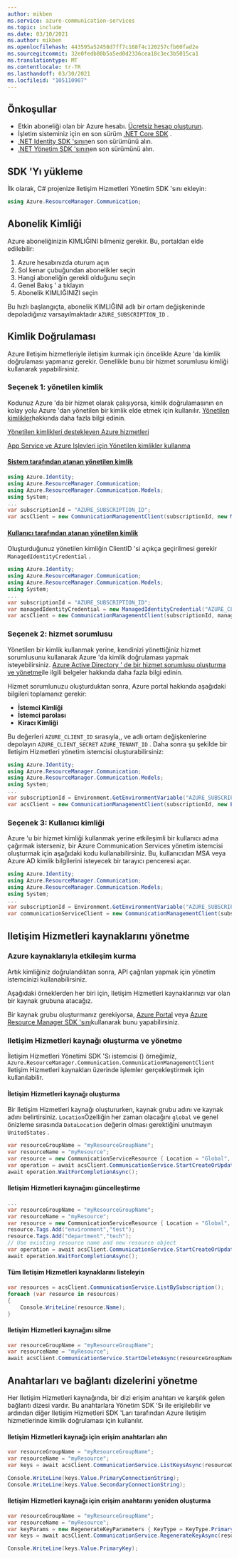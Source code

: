 ```yaml
---
author: mikben
ms.service: azure-communication-services
ms.topic: include
ms.date: 03/10/2021
ms.author: mikben
ms.openlocfilehash: 443595a52458d7ff7c168f4c120257cfb60fad2e
ms.sourcegitcommit: 32e0fedb80b5a5ed0d2336cea18c3ec3b5015ca1
ms.translationtype: MT
ms.contentlocale: tr-TR
ms.lasthandoff: 03/30/2021
ms.locfileid: "105110907"
---
```

## <a name="prerequisites"></a>Önkoşullar

- Etkin aboneliği olan bir Azure hesabı. [Ücretsiz hesap oluşturun](https://azure.microsoft.com/free/dotnet/).
- İşletim sisteminiz için en son sürüm [.NET Core SDK](https://dotnet.microsoft.com/download/dotnet-core) .
- [.NET Identity SDK 'sının](/dotnet/api/azure.identity)en son sürümünü alın.
- [.NET Yönetim SDK 'sının](../../concepts/sdk-options.md)en son sürümünü alın.

## <a name="installing-the-sdk"></a>SDK 'Yı yükleme

İlk olarak, C# projenize Iletişim Hizmetleri Yönetim SDK 'sını ekleyin:

```csharp
using Azure.ResourceManager.Communication;
```

## <a name="subscription-id"></a>Abonelik Kimliği

Azure aboneliğinizin KIMLIĞINI bilmeniz gerekir. Bu, portaldan elde edilebilir:

1.  Azure hesabınızda oturum açın
2.  Sol kenar çubuğundan abonelikler seçin
3.  Hangi aboneliğin gerekli olduğunu seçin
4.  Genel Bakış ' a tıklayın
5.  Abonelik KIMLIĞINIZI seçin

Bu hızlı başlangıçta, abonelik KIMLIĞINI adlı bir ortam değişkeninde depoladığınız varsayılmaktadır `AZURE_SUBSCRIPTION_ID` .

## <a name="authentication"></a>Kimlik Doğrulaması

Azure Iletişim hizmetleriyle iletişim kurmak için öncelikle Azure 'da kimlik doğrulaması yapmanız gerekir. Genellikle bunu bir hizmet sorumlusu kimliği kullanarak yapabilirsiniz.

### <a name="option-1-managed-identity"></a>Seçenek 1: yönetilen kimlik

Kodunuz Azure 'da bir hizmet olarak çalışıyorsa, kimlik doğrulamasının en kolay yolu Azure 'dan yönetilen bir kimlik elde etmek için kullanılır. [Yönetilen kimlikler](../../../active-directory/managed-identities-azure-resources/overview.md)hakkında daha fazla bilgi edinin.

[Yönetilen kimlikleri destekleyen Azure hizmetleri](../../../active-directory/managed-identities-azure-resources/services-support-managed-identities.md)

[App Service ve Azure Işlevleri için Yönetilen kimlikler kullanma](../../../app-service/overview-managed-identity.md?tabs=dotnet)

#### <a name="system-assigned-managed-identity"></a>[Sistem tarafından atanan yönetilen kimlik](../../../app-service/overview-managed-identity.md?tabs=dotnet#add-a-system-assigned-identity)

```csharp
using Azure.Identity;
using Azure.ResourceManager.Communication;
using Azure.ResourceManager.Communication.Models;
using System;
...
var subscriptionId = "AZURE_SUBSCRIPTION_ID";
var acsClient = new CommunicationManagementClient(subscriptionId, new ManagedIdentityCredential());
```

#### <a name="user-assigned-managed-identity"></a>[Kullanıcı tarafından atanan yönetilen kimlik](../../../app-service/overview-managed-identity.md?tabs=dotnet#add-a-user-assigned-identity)

Oluşturduğunuz yönetilen kimliğin ClientID 'si açıkça geçirilmesi gerekir `ManagedIdentityCredential` .

```csharp
using Azure.Identity;
using Azure.ResourceManager.Communication;
using Azure.ResourceManager.Communication.Models;
using System;
...
var subscriptionId = "AZURE_SUBSCRIPTION_ID";
var managedIdentityCredential = new ManagedIdentityCredential("AZURE_CLIENT_ID");
var acsClient = new CommunicationManagementClient(subscriptionId, managedIdentityCredential);
```

### <a name="option-2-service-principal"></a>Seçenek 2: hizmet sorumlusu

Yönetilen bir kimlik kullanmak yerine, kendinizi yönettiğiniz hizmet sorumlusunu kullanarak Azure 'da kimlik doğrulaması yapmak isteyebilirsiniz. [Azure Active Directory ' de bir hizmet sorumlusu oluşturma ve yönetme](../../../active-directory/develop/howto-create-service-principal-portal.md)ile ilgili belgeler hakkında daha fazla bilgi edinin.

Hizmet sorumlunuzu oluşturduktan sonra, Azure portal hakkında aşağıdaki bilgileri toplamanız gerekir:

- **İstemci Kimliği**
- **İstemci parolası**
- **Kiracı Kimliği**

Bu değerleri `AZURE_CLIENT_ID` sırasıyla,, ve adlı ortam değişkenlerine depolayın `AZURE_CLIENT_SECRET` `AZURE_TENANT_ID` . Daha sonra şu şekilde bir Iletişim Hizmetleri yönetim istemcisi oluşturabilirsiniz:

```csharp
using Azure.Identity;
using Azure.ResourceManager.Communication;
using Azure.ResourceManager.Communication.Models;
using System;
...
var subscriptionId = Environment.GetEnvironmentVariable("AZURE_SUBSCRIPTION_ID");
var acsClient = new CommunicationManagementClient(subscriptionId, new EnvironmentCredential());
```

### <a name="option-3-user-identity"></a>Seçenek 3: Kullanıcı kimliği

Azure 'u bir hizmet kimliği kullanmak yerine etkileşimli bir kullanıcı adına çağırmak isterseniz, bir Azure Communication Services yönetim istemcisi oluşturmak için aşağıdaki kodu kullanabilirsiniz. Bu, kullanıcıdan MSA veya Azure AD kimlik bilgilerini isteyecek bir tarayıcı penceresi açar.

```csharp
using Azure.Identity;
using Azure.ResourceManager.Communication;
using Azure.ResourceManager.Communication.Models;
using System;
...
var subscriptionId = Environment.GetEnvironmentVariable("AZURE_SUBSCRIPTION_ID");
var communicationServiceClient = new CommunicationManagementClient(subscriptionId, new InteractiveBrowserCredential());
```

## <a name="managing-communication-services-resources"></a>Iletişim Hizmetleri kaynaklarını yönetme

### <a name="interacting-with-azure-resources"></a>Azure kaynaklarıyla etkileşim kurma

Artık kimliğiniz doğrulandıktan sonra, API çağrıları yapmak için yönetim istemcinizi kullanabilirsiniz.

Aşağıdaki örneklerden her biri için, Iletişim Hizmetleri kaynaklarınızı var olan bir kaynak grubuna atacağız.

Bir kaynak grubu oluşturmanız gerekiyorsa, [Azure Portal](../../../azure-resource-manager/management/manage-resource-groups-portal.md) veya [Azure Resource Manager SDK 'sını](https://github.com/Azure/azure-sdk-for-net/blob/master/doc/mgmt_preview_quickstart.md)kullanarak bunu yapabilirsiniz.

### <a name="create-and-manage-a-communication-services-resource"></a>Iletişim Hizmetleri kaynağı oluşturma ve yönetme

İletişim Hizmetleri Yönetimi SDK 'Sı istemcisi () örneğimiz, ``Azure.ResourceManager.Communication.CommunicationManagementClient`` Iletişim Hizmetleri kaynakları üzerinde işlemler gerçekleştirmek için kullanılabilir.

#### <a name="create-a-communication-services-resource"></a>İletişim Hizmetleri kaynağı oluşturma

Bir Iletişim Hizmetleri kaynağı oluştururken, kaynak grubu adını ve kaynak adını belirtirsiniz. `Location`Özelliğin her zaman olacağını `global` ve genel önizleme sırasında `DataLocation` değerin olması gerektiğini unutmayın `UnitedStates` .

```csharp
var resourceGroupName = "myResourceGroupName";
var resourceName = "myResource";
var resource = new CommunicationServiceResource { Location = "Global", DataLocation = "UnitedStates"  };
var operation = await acsClient.CommunicationService.StartCreateOrUpdateAsync(resourceGroupName, resourceName, resource);
await operation.WaitForCompletionAsync();
```

#### <a name="update-a-communication-services-resource"></a>Iletişim Hizmetleri kaynağını güncelleştirme

```csharp
...
var resourceGroupName = "myResourceGroupName";
var resourceName = "myResource";
var resource = new CommunicationServiceResource { Location = "Global", DataLocation = "UnitedStates" };
resource.Tags.Add("environment","test");
resource.Tags.Add("department","tech");
// Use existing resource name and new resource object
var operation = await acsClient.CommunicationService.StartCreateOrUpdateAsync(resourceGroupName, resourceName, resource);
await operation.WaitForCompletionAsync();
```

#### <a name="list-all-communication-services-resources"></a>Tüm Iletişim Hizmetleri kaynaklarını listeleyin

```csharp
var resources = acsClient.CommunicationService.ListBySubscription();
foreach (var resource in resources)
{
    Console.WriteLine(resource.Name);
}
```

#### <a name="delete-a-communication-services-resource"></a>Iletişim Hizmetleri kaynağını silme

```csharp
var resourceGroupName = "myResourceGroupName";
var resourceName = "myResource";
await acsClient.CommunicationService.StartDeleteAsync(resourceGroupName, resourceName);
```

## <a name="managing-keys-and-connection-strings"></a>Anahtarları ve bağlantı dizelerini yönetme

Her Iletişim Hizmetleri kaynağında, bir dizi erişim anahtarı ve karşılık gelen bağlantı dizesi vardır. Bu anahtarlara Yönetim SDK 'Sı ile erişilebilir ve ardından diğer Iletişim Hizmetleri SDK 'Ları tarafından Azure Iletişim hizmetlerinde kimlik doğrulaması için kullanılır.

#### <a name="get-access-keys-for-a-communication-services-resource"></a>Iletişim Hizmetleri kaynağı için erişim anahtarları alın

```csharp
var resourceGroupName = "myResourceGroupName";
var resourceName = "myResource";
var keys = await acsClient.CommunicationService.ListKeysAsync(resourceGroupName, resourceName);

Console.WriteLine(keys.Value.PrimaryConnectionString);
Console.WriteLine(keys.Value.SecondaryConnectionString);
```

#### <a name="regenerate-an-access-key-for-a-communication-services-resource"></a>Iletişim Hizmetleri kaynağı için erişim anahtarını yeniden oluşturma

```csharp
var resourceGroupName = "myResourceGroupName";
var resourceName = "myResource";
var keyParams = new RegenerateKeyParameters { KeyType = KeyType.Primary };
var keys = await acsClient.CommunicationService.RegenerateKeyAsync(resourceGroupName, resourceName, keyParams);

Console.WriteLine(keys.Value.PrimaryKey);
```